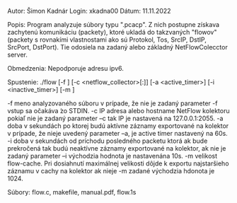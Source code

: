 Autor: Šimon Kadnár
Login: xkadna00
Dátum: 11.11.2022

Popis:
Program analyzuje súbory typu ".pcacp". Z nich postupne získava zachytenú komunikáciu (packety), ktoré ukladá do takzvaných "flowov"
(packety s rovnakími vlastnostami ako sú Protokol, Tos, SrcIP, DstIP, SrcPort, DstPort).
Tie odosiela na zadaný alebo základný NetFlowColecctor server.

Obmedzenia:
Nepodporuje adresu ipv6.

Spustenie:
./flow [-f <file>] [-c <netflow_collector>[:<port>]] [-a <active_timer>] [-i <inactive_timer>] [-m <count>]

-f <file> meno analyzovaného súboru v prípade, že nie je zadaný parameter \-f vstup sa očakáva ́zo STDIN.
-c <neflow collector:port> IP adresa alebo hostname NetFlow kolektoru pokiaľ nie je zadaný parameter –c
tak IP je nastavená na 127.0.0.1:2055.
-a <active timer> doba v sekundách po ktorej budú aktívne záznamy exportované na kolektor v prípade, že
nieje uvedený parameter –a, je active timer nastavený na 60s.
-i <seconds> doba v sekundách od príchodu posledného packetu ktorá ak bude prekročená tak budú neaktívne záznamy exportované na kolektor, 
ak nie je zadaný parameter –i východzia hodnota je nastavenána 10s.
-m <count> velikost flow-cache. Pri dosiahnutí maximálnej velikosti dôjde k exportu najstaršieho záznamu v cachy
na kolektor ak nieje -m zadané východzia hdonota je 1024.

Súbory: flow.c, makefile, manual.pdf, flow.1s